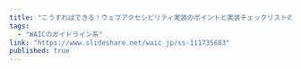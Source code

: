 ```yaml
---
title: "こうすればできる！ウェブアクセシビリティ実装のポイントと実装チェックリストの作り方"
tags:
  - "WAICのガイドライン系"
link: "https://www.slideshare.net/waic_jp/ss-111735683"
published: true
---
```

